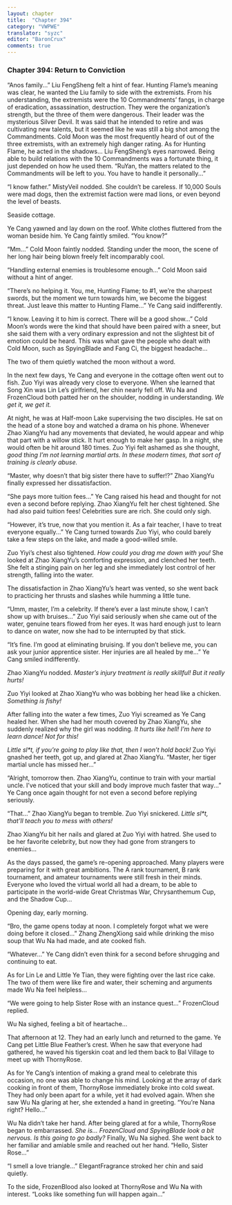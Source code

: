 ```yaml
---
layout: chapter
title:  "Chapter 394"
category: "VWPWE"
translator: "syzc"
editor: "BaronCrux"
comments: true
---
```


### Chapter 394: Return to Conviction

“Anos family...” Liu FengSheng felt a hint of fear. Hunting Flame’s meaning was clear, he wanted the Liu family to side with the extremists. From his understanding, the extremists were the 10 Commandments’ fangs, in charge of eradication, assassination, destruction. They were the organization’s strength, but the three of them were dangerous. Their leader was the mysterious Silver Devil. It was said that he intended to retire and was cultivating new talents, but it seemed like he was still a big shot among the Commandments. Cold Moon was the most frequently heard of out of the three extremists, with an extremely high danger rating. As for Hunting Flame, he acted in the shadows… Liu FengSheng’s eyes narrowed. Being able to build relations with the 10 Commandments was a fortunate thing, it just depended on how he used them. “RuYan, the matters related to the Commandments will be left to you. You have to handle it personally...”

“I know father.” MistyVeil nodded. She couldn’t be careless. If 10,000 Souls were mad dogs, then the extremist faction were mad lions, or even beyond the level of beasts.

Seaside cottage.

Ye Cang yawned and lay down on the roof. White clothes fluttered from the woman beside him. Ye Cang faintly smiled. “You know?”

“Mm...” Cold Moon faintly nodded. Standing under the moon, the scene of her long hair being blown freely felt incomparably cool.

“Handling external enemies is troublesome enough...” Cold Moon said without a hint of anger.

“There’s no helping it. You, me, Hunting Flame; to #1, we’re the sharpest swords, but the moment we turn towards him, we become the biggest threat. Just leave this matter to Hunting Flame...” Ye Cang said indifferently.

“I know. Leaving it to him is correct. There will be a good show...” Cold Moon’s words were the kind that should have been paired with a sneer, but she said them with a very ordinary expression and not the slightest bit of emotion could be heard. This was what gave the people who dealt with Cold Moon, such as SpyingBlade and Fang Ci, the biggest headache... 

The two of them quietly watched the moon without a word.

In the next few days, Ye Cang and everyone in the cottage often went out to fish. Zuo Yiyi was already very close to everyone. When she learned that Song Xin was Lin Le’s girlfriend, her chin nearly fell off. Wu Na and FrozenCloud both patted her on the shoulder, nodding in understanding. *We get it, we get it.*

At night, he was at Half-moon Lake supervising the two disciples. He sat on the head of a stone boy and watched a drama on his phone. Whenever Zhao XiangYu had any movements that deviated, he would appear and whip that part with a willow stick. It hurt enough to make her gasp. In a night, she would often be hit around 180 times. Zuo Yiyi felt ashamed as she thought, *good thing I’m not learning martial arts. In these modern times, that sort of training is clearly abuse.*

“Master, why doesn’t that big sister there have to suffer!?” Zhao XiangYu finally expressed her dissatisfaction. 

“She pays more tuition fees...” Ye Cang raised his head and thought for not even a second before replying. Zhao XiangYu felt her chest tightened. She had also paid tuition fees! Celebrities sure are rich. She could only sigh.

“However, it’s true, now that you mention it. As a fair teacher, I have to treat everyone equally...” Ye Cang turned towards Zuo Yiyi, who could barely take a few steps on the lake, and made a good-willed smile.

Zuo Yiyi’s chest also tightened. *How could you drag me down with you!* She looked at Zhao XiangYu’s comforting expression, and clenched her teeth. She felt a stinging pain on her leg and she immediately lost control of her strength, falling into the water.

The dissatisfaction in Zhao XiangYu’s heart was vented, so she went back to practicing her thrusts and slashes while humming a little tune.

“Umm, master, I’m a celebrity. If there’s ever a last minute show, I can’t show up with bruises...” Zuo Yiyi said seriously when she came out of the water, genuine tears flowed from her eyes. It was hard enough just to learn to dance on water, now she had to be interrupted by that stick.

“It’s fine. I’m good at eliminating bruising. If you don’t believe me, you can ask your junior apprentice sister. Her injuries are all healed by me...” Ye Cang smiled indifferently.

Zhao XiangYu nodded. *Master’s injury treatment is really skillful! But it really hurts!* 

Zuo Yiyi looked at Zhao XiangYu who was bobbing her head like a chicken. *Something is fishy!*

After falling into the water a few times, Zuo Yiyi screamed as Ye Cang healed her. When she had her mouth covered by Zhao XiangYu, she suddenly realized why the girl was nodding. *It hurts like hell! I’m here to learn dance! Not for this!*

*Little sl\*t, if you’re going to play like that, then I won’t hold back!* Zuo Yiyi gnashed her teeth, got up, and glared at Zhao XiangYu. “Master, her tiger martial uncle has missed her...”

“Alright, tomorrow then. Zhao XiangYu, continue to train with your martial uncle. I’ve noticed that your skill and body improve much faster that way...” Ye Cang once again thought for not even a second before replying seriously.

“That...” Zhao XiangYu began to tremble. Zuo Yiyi snickered. *Little sl\*t, that’ll teach you to mess with others!*

Zhao XiangYu bit her nails and glared at Zuo Yiyi with hatred. She used to be her favorite celebrity, but now they had gone from strangers to enemies...

As the days passed, the game’s re-opening approached. Many players were preparing for it with great ambitions. The A rank tournament, B rank tournament, and amateur tournaments were still fresh in their minds. Everyone who loved the virtual world all had a dream, to be able to participate in the world-wide Great Christmas War, Chrysanthemum Cup, and the Shadow Cup...

Opening day, early morning.

“Bro, the game opens today at noon. I completely forgot what we were doing before it closed...” Zhang ZhengXiong said while drinking the miso soup that Wu Na had made, and ate cooked fish.

“Whatever...” Ye Cang didn’t even think for a second before shrugging and continuing to eat.

As for Lin Le and Little Ye Tian, they were fighting over the last rice cake. The two of them were like fire and water, their scheming and arguments made Wu Na feel helpless...

“We were going to help Sister Rose with an instance quest...” FrozenCloud replied.

Wu Na sighed, feeling a bit of heartache...

That afternoon at 12. They had an early lunch and returned to the game. Ye Cang pet Little Blue Feather’s crest. When he saw that everyone had gathered, he waved his tigerskin coat and led them back to Bal Village to meet up with ThornyRose.

As for Ye Cang’s intention of making a grand meal to celebrate this occasion, no one was able to change his mind. Looking at the array of dark cooking in front of them, ThornyRose immediately broke into cold sweat. They had only been apart for a while, yet it had evolved again. When she saw Wu Na glaring at her, she extended a hand in greeting. “You’re Nana right? Hello...”

Wu Na didn’t take her hand. After being glared at for a while, ThornyRose began to embarrassed. *She is… FrozenCloud and SpyingBlade look a bit nervous. Is this going to go badly?* Finally, Wu Na sighed. She went back to her familiar and amiable smile and reached out her hand. “Hello, Sister Rose...”

“I smell a love triangle...” ElegantFragrance stroked her chin and said quietly.

To the side, FrozenBlood also looked at ThornyRose and Wu Na with interest. “Looks like something fun will happen again...”
